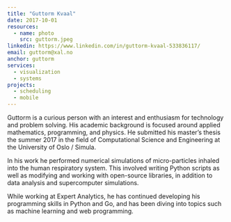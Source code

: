 ```yaml
---
title: "Guttorm Kvaal"
date: 2017-10-01
resources:
  - name: photo
    src: guttorm.jpeg
linkedin: https://www.linkedin.com/in/guttorm-kvaal-533836117/
email: guttorm@xal.no
anchor: guttorm
services:
  - visualization
  - systems
projects:
  - scheduling
  - mobile
---
```


Guttorm is a curious person with an interest and enthusiasm for
technology and problem solving. His academic background is focused
around applied mathematics, programming, and physics. He submitted his
master’s thesis the summer 2017 in the field of Computational Science
and Engineering at the University of Oslo / Simula.

<!--more-->

In his work he performed numerical simulations of micro-particles inhaled into
the human respiratory system. This involved writing Python scripts as well as
modifying and working with open-source libraries, in addition to data analysis
and supercomputer simulations.

While working at Expert Analytics, he has continued developing his
programming skills in Python and Go, and has been diving into topics
such as machine learning and web programming.
